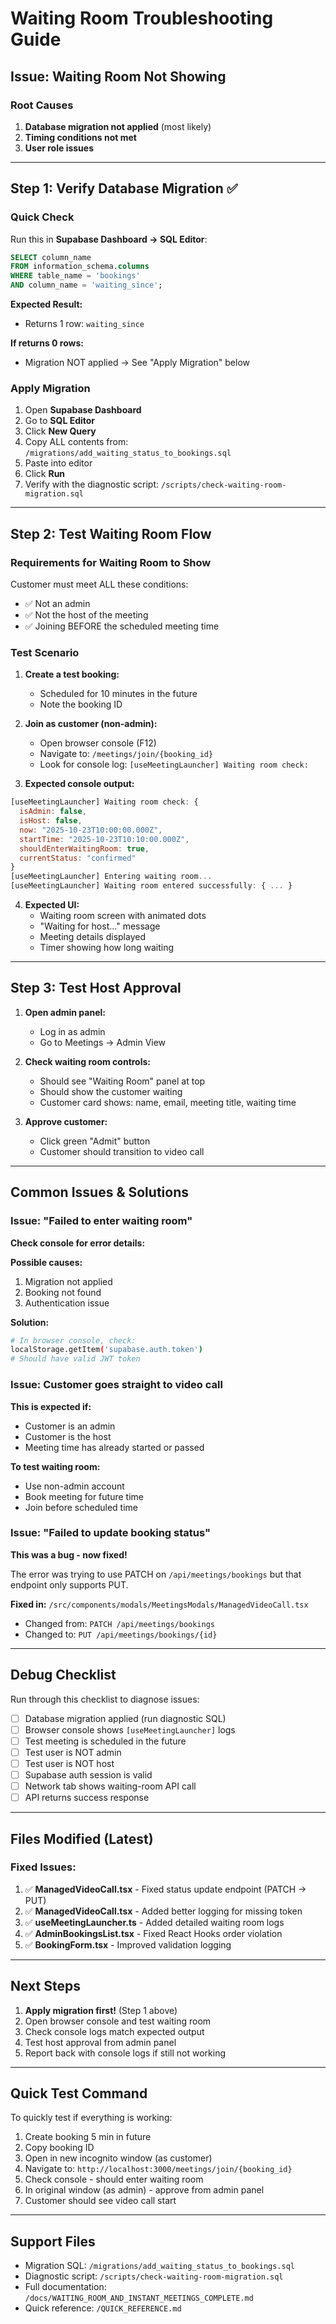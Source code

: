# Waiting Room Troubleshooting Guide

## Issue: Waiting Room Not Showing

### Root Causes
1. **Database migration not applied** (most likely)
2. **Timing conditions not met**
3. **User role issues**

---

## Step 1: Verify Database Migration ✅

### Quick Check
Run this in **Supabase Dashboard → SQL Editor**:

```sql
SELECT column_name 
FROM information_schema.columns 
WHERE table_name = 'bookings' 
AND column_name = 'waiting_since';
```

**Expected Result:**
- Returns 1 row: `waiting_since`

**If returns 0 rows:**
- Migration NOT applied → See "Apply Migration" below

### Apply Migration

1. Open **Supabase Dashboard**
2. Go to **SQL Editor**
3. Click **New Query**
4. Copy ALL contents from: `/migrations/add_waiting_status_to_bookings.sql`
5. Paste into editor
6. Click **Run**
7. Verify with the diagnostic script: `/scripts/check-waiting-room-migration.sql`

---

## Step 2: Test Waiting Room Flow

### Requirements for Waiting Room to Show

Customer must meet ALL these conditions:
- ✅ Not an admin
- ✅ Not the host of the meeting
- ✅ Joining BEFORE the scheduled meeting time

### Test Scenario

1. **Create a test booking:**
   - Scheduled for 10 minutes in the future
   - Note the booking ID

2. **Join as customer (non-admin):**
   - Open browser console (F12)
   - Navigate to: `/meetings/join/{booking_id}`
   - Look for console log: `[useMeetingLauncher] Waiting room check:`

3. **Expected console output:**
```javascript
[useMeetingLauncher] Waiting room check: {
  isAdmin: false,
  isHost: false,
  now: "2025-10-23T10:00:00.000Z",
  startTime: "2025-10-23T10:10:00.000Z",
  shouldEnterWaitingRoom: true,
  currentStatus: "confirmed"
}
[useMeetingLauncher] Entering waiting room...
[useMeetingLauncher] Waiting room entered successfully: { ... }
```

4. **Expected UI:**
   - Waiting room screen with animated dots
   - "Waiting for host..." message
   - Meeting details displayed
   - Timer showing how long waiting

---

## Step 3: Test Host Approval

1. **Open admin panel:**
   - Log in as admin
   - Go to Meetings → Admin View

2. **Check waiting room controls:**
   - Should see "Waiting Room" panel at top
   - Should show the customer waiting
   - Customer card shows: name, email, meeting title, waiting time

3. **Approve customer:**
   - Click green "Admit" button
   - Customer should transition to video call

---

## Common Issues & Solutions

### Issue: "Failed to enter waiting room"

**Check console for error details:**

**Possible causes:**
1. Migration not applied
2. Booking not found
3. Authentication issue

**Solution:**
```bash
# In browser console, check:
localStorage.getItem('supabase.auth.token')
# Should have valid JWT token
```

### Issue: Customer goes straight to video call

**This is expected if:**
- Customer is an admin
- Customer is the host
- Meeting time has already started or passed

**To test waiting room:**
- Use non-admin account
- Book meeting for future time
- Join before scheduled time

### Issue: "Failed to update booking status"

**This was a bug - now fixed!**

The error was trying to use PATCH on `/api/meetings/bookings` but that endpoint only supports PUT.

**Fixed in:** `/src/components/modals/MeetingsModals/ManagedVideoCall.tsx`
- Changed from: `PATCH /api/meetings/bookings`
- Changed to: `PUT /api/meetings/bookings/{id}`

---

## Debug Checklist

Run through this checklist to diagnose issues:

- [ ] Database migration applied (run diagnostic SQL)
- [ ] Browser console shows `[useMeetingLauncher]` logs
- [ ] Test meeting is scheduled in the future
- [ ] Test user is NOT admin
- [ ] Test user is NOT host
- [ ] Supabase auth session is valid
- [ ] Network tab shows waiting-room API call
- [ ] API returns success response

---

## Files Modified (Latest)

### Fixed Issues:
1. ✅ **ManagedVideoCall.tsx** - Fixed status update endpoint (PATCH → PUT)
2. ✅ **ManagedVideoCall.tsx** - Added better logging for missing token
3. ✅ **useMeetingLauncher.ts** - Added detailed waiting room logs
4. ✅ **AdminBookingsList.tsx** - Fixed React Hooks order violation
5. ✅ **BookingForm.tsx** - Improved validation logging

---

## Next Steps

1. **Apply migration first!** (Step 1 above)
2. Open browser console and test waiting room
3. Check console logs match expected output
4. Test host approval from admin panel
5. Report back with console logs if still not working

---

## Quick Test Command

To quickly test if everything is working:

1. Create booking 5 min in future
2. Copy booking ID
3. Open in new incognito window (as customer)
4. Navigate to: `http://localhost:3000/meetings/join/{booking_id}`
5. Check console - should enter waiting room
6. In original window (as admin) - approve from admin panel
7. Customer should see video call start

---

## Support Files

- Migration SQL: `/migrations/add_waiting_status_to_bookings.sql`
- Diagnostic script: `/scripts/check-waiting-room-migration.sql`
- Full documentation: `/docs/WAITING_ROOM_AND_INSTANT_MEETINGS_COMPLETE.md`
- Quick reference: `/QUICK_REFERENCE.md`
